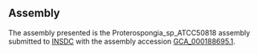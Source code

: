 

Assembly
--------

The assembly presented is the Proterospongia\_sp\_ATCC50818 assembly
submitted to [INSDC](http://www.insdc.org) with the assembly accession
[GCA\_000188695.1](http://www.ebi.ac.uk/ena/data/view/GCA_000188695.1).
